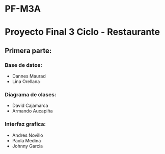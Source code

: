 # PF-M3A 

# Proyecto Final 3 Ciclo - Restaurante

## Primera parte: 

### Base de datos:

+ Dannes Maurad 
+ Lina Orellana  

### Diagrama de clases: 

+ David Cajamarca 
+ Armando Aucapiña 

### Interfaz grafica: 

+ Andres Novillo
+ Paola Medina  
+ Johnny Garcia 

